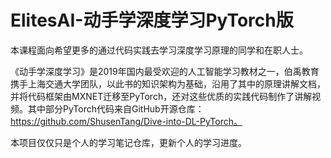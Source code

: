 # ElitesAI-动手学深度学习PyTorch版

本课程面向希望更多的通过代码实践去学习深度学习原理的同学和在职人士。

《动手学深度学习》是2019年国内最受欢迎的人工智能学习教材之一，伯禹教育携手上海交通大学团队，以此书的知识架构为基础，沿用了其中的原理讲解文档，并将代码框架由MXNET迁移至PyTorch，还对这些优质的实践代码制作了讲解视频。其中部分PyTorch代码来自GitHub开源仓库：https://github.com/ShusenTang/Dive-into-DL-PyTorch。



本项目仅仅只是个人的学习笔记仓库，更新个人的学习进度。